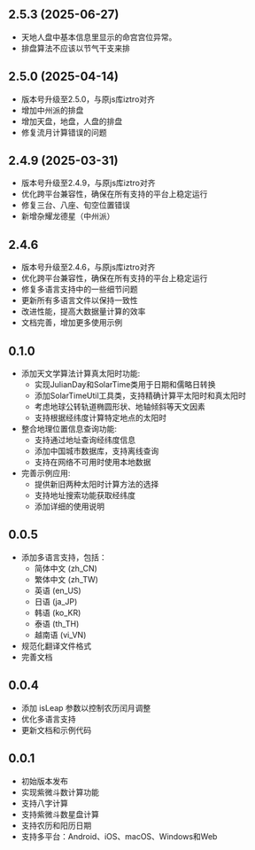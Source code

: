 ## 2.5.3 (2025-06-27)
* 天地人盘中基本信息里显示的命宫宫位异常。
* 排盘算法不应该以节气干支来排

## 2.5.0 (2025-04-14)
* 版本号升级至2.5.0，与原js库iztro对齐
* 增加中州派的排盘
* 增加天盘，地盘，人盘的排盘
* 修复流月计算错误的问题

## 2.4.9 (2025-03-31)
* 版本号升级至2.4.9，与原js库iztro对齐
* 优化跨平台兼容性，确保在所有支持的平台上稳定运行
* 修复三台、八座、旬空位置错误
* 新增杂耀龙德星（中州派）
## 2.4.6

* 版本号升级至2.4.6，与原js库iztro对齐
* 优化跨平台兼容性，确保在所有支持的平台上稳定运行
* 修复多语言支持中的一些细节问题
* 更新所有多语言文件以保持一致性
* 改进性能，提高大数据量计算的效率
* 文档完善，增加更多使用示例

## 0.1.0

* 添加天文学算法计算真太阳时功能:
  - 实现JulianDay和SolarTime类用于日期和儒略日转换
  - 添加SolarTimeUtil工具类，支持精确计算平太阳时和真太阳时
  - 考虑地球公转轨道椭圆形状、地轴倾斜等天文因素
  - 支持根据经纬度计算特定地点的太阳时
* 整合地理位置信息查询功能:
  - 支持通过地址查询经纬度信息
  - 添加中国城市数据库，支持离线查询
  - 支持在网络不可用时使用本地数据
* 完善示例应用:
  - 提供新旧两种太阳时计算方法的选择
  - 支持地址搜索功能获取经纬度
  - 添加详细的使用说明

## 0.0.5

* 添加多语言支持，包括：
  - 简体中文 (zh_CN)
  - 繁体中文 (zh_TW)
  - 英语 (en_US)
  - 日语 (ja_JP)
  - 韩语 (ko_KR)
  - 泰语 (th_TH)
  - 越南语 (vi_VN)
* 规范化翻译文件格式
* 完善文档

## 0.0.4

* 添加 isLeap 参数以控制农历闰月调整
* 优化多语言支持
* 更新文档和示例代码

## 0.0.1

* 初始版本发布
* 实现紫微斗数计算功能
* 支持八字计算
* 支持紫微斗数星盘计算
* 支持农历和阳历日期
* 支持多平台：Android、iOS、macOS、Windows和Web
